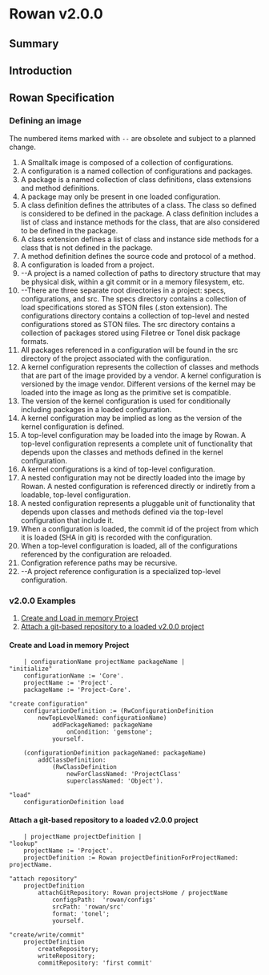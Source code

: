 # Rowan v2.0.0
## Summary
## Introduction
## Rowan Specification
### Defining an image
The numbered items marked with `--` are obsolete and subject to a planned change.
1. A Smalltalk image is composed of a collection of configurations.
2. A configuration is a named collection of configurations and packages.
3. A package is a named collection of class definitions, class extensions and method definitions.
4. A package may only be present in one loaded configuration.
4. A class definition defines the attributes of a class. The class so defined is considered to be defined in the package. A class definition includes a list of class and instance methods for the class, that are also considered to be defined in the package.
4. A class extension defines a list of class and instance side methods for a class that is not defined in the package.
5. A method definition defines the source code and protocol of a method.
3. A configuration is loaded from a project.
4. --A project is a named collection of paths to directory structure that may be physical disk, within a git commit or in a memory filesystem, etc.
5. --There are three separate root directories in a project: specs, configurations, and src. The specs directory contains a collection of load specifications stored as STON files (.ston extension). The configurations directory contains a collection of top-level and nested configurations stored as STON files. The src directory contains a collection of packages stored using Filetree or Tonel disk package formats.
6. All packages referenced in a configuration will be found in the src directory of the project associated with the configuration.
7. A kernel configuration represents the collection of classes and methods that are part of the image provided by a vendor. A kernel configuration is versioned by the image vendor. Different versions of the kernel may be loaded into the image as long as the primitive set is compatible.
8. The version of the kernel configuration is used for conditionally including packages in a loaded configuration.
9. A kernel configuration may be implied as long as the version of the kernel configuration is defined.
6. A top-level configuration may be loaded into the image by Rowan. A top-level configuration represents a complete unit of functionality that depends upon the classes and methods defined in the kernel configuration.
7. A kernel configurations is a kind of top-level configuration.
7. A nested configuration may not be directly loaded into the image by Rowan. A nested configuration is referenced directly or indiretly from a loadable, top-level configuration.
8. A nested configuration represents a pluggable unit of functionality that depends upon classes and methods defined via the top-level configuration that include it.
8. When a configuration is loaded, the commit id of the project from which it is loaded (SHA in git) is recorded with the configuration.
9. When a top-level configuration is loaded, all of the configurations referenced by the configuration are reloaded.
10. Configration reference paths may be recursive.
11. --A project reference configuration is a specialized top-level configuration. 

### v2.0.0 Examples
1. [Create and Load in memory Project](#create_and_load_in_memory_project)
2. [Attach a git-based repository to a loaded v2.0.0 project](attach_a_git_based_repository_to_a_loaded_v2.0.0_project)

#### Create and Load in memory Project
```smalltalk
	| configurationName projectName packageName |
"initialize"
	configurationName := 'Core'.
	projectName := 'Project'.
	packageName := 'Project-Core'.

"create configuration"
	configurationDefinition := (RwConfigurationDefinition 
		newTopLevelNamed: configurationName)
			addPackageNamed: packageName
				onCondition: 'gemstone';
			yourself.

	(configurationDefinition packageNamed: packageName)
		addClassDefinition: 
			(RwClassDefinition 
				newForClassNamed: 'ProjectClass'
				superclassNamed: 'Object').

"load"
	configurationDefinition load
```
#### Attach a git-based repository to a loaded v2.0.0 project
```smalltalk
	| projectName projectDefinition |
"lookup"
	projectName := 'Project'.
	projectDefinition := Rowan projectDefinitionForProjectNamed: projectName.

"attach repository"
	projectDefinition 
		attachGitRepository: Rowan projectsHome / projectName
			configsPath:  'rowan/configs'
			srcPath: 'rowan/src'
			format: 'tonel';
			yourself.

"create/write/commit"
	projectDefinition
		createRepository;
		writeRepository;
		commitRepository: 'first commit'
```
